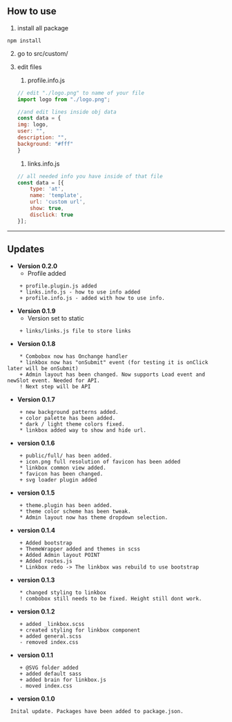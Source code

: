 ## How to use

1) install all package
```
npm install
```
2) go to src/custom/
3) edit files
   1) profile.info.js
   
    ```js
    // edit "./logo.png" to name of your file
    import logo from "./logo.png";
    
    //and edit lines inside obj data
    const data = {
    img: logo,
    user: "",
    description: "",
    background: "#fff"
    }
    ```

    1) links.info.js
   
    ```js
    // all needed info you have inside of that file
    const data = [{
        type: 'at',
        name: 'template', 
        url: 'custom url', 
        show: true,
        disclick: true
    }];
    ``` 

---

## Updates
* **Version 0.2.0**
  * Profile added
```
    + profile.plugin.js added
    * links.info.js - how to use info added
    + profile.info.js - added with how to use info.
```
* **Version 0.1.9**
  * Version set to static
```
    + links/links.js file to store links
```
* **Version 0.1.8**
```
    * Combobox now has Onchange handler
    * linkbox now has "onSubmit" event (for testing it is onClick later will be onSubmit)
    + Admin layout has been changed. Now supports Load event and newSlot event. Needed for API.
    ! Next step will be API
```
* **Version 0.1.7**
```
    + new background patterns added.
    + color palette has been added.
    * dark / light theme colors fixed.
    * linkbox added way to show and hide url.
```
* **version 0.1.6**
```
    + public/full/ has been added.
    + icon.png full resolution of favicon has been added
    * linkbox common view added.
    * favicon has been changed.
    + svg loader plugin added

```
* **version 0.1.5**
```
    + theme.plugin has been added.
    * theme color scheme has been tweak.
    * Admin layout now has theme dropdown selection.
```
* **version 0.1.4**
```
    + Added bootstrap
    + ThemeWrapper added and themes in scss
    + Added Admin layout POINT
    + Added routes.js
    * Linkbox redo -> The linkbox was rebuild to use bootstrap
```

* **version 0.1.3**
```
    * changed styling to linkbox
    ! combobox still needs to be fixed. Height still dont work.
```

* **version 0.1.2**
```
    + added _linkbox.scss
    + created styling for linkbox component
    + added general.scss
    - removed index.css
```

* **version 0.1.1**
```
    + @SVG folder added
    + added default sass
    + added brain for linkbox.js
    . moved index.css

```
* **version 0.1.0**
```
 Inital update. Packages have been added to package.json.
```
